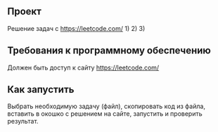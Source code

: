 ## Проект
Решение задач с https://leetcode.com/
1) 
2) 
3) 

## Требования к программному обеспечению
Должен быть доступ к сайту https://leetcode.com/

## Как запустить
Выбрать необходимую задачу (файл), скопировать код из файла, вставить в окошко с решением на сайте, запустить и проверить результат.